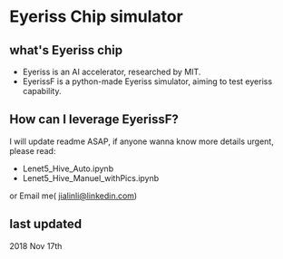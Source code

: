 # Eyeriss Chip simulator
## what's Eyeriss chip

* Eyeriss is an AI accelerator, researched by MIT.
* EyerissF is a python-made Eyeriss simulator, aiming to test eyeriss capability.

## How can I leverage EyerissF?

I will update readme ASAP, if anyone wanna know more details urgent, please read:
* Lenet5_Hive_Auto.ipynb
* Lenet5_Hive_Manuel_withPics.ipynb

or Email me( jialinli@linkedin.com)

## last updated
2018 Nov 17th

